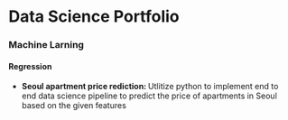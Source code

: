 # Data Science Portfolio
### Machine Larning
#### Regression
<ul>
<li> <b>Seoul apartment price rediction: </b> Utlitize python to implement end to end data science pipeline to predict the price of apartments in Seoul based on the given features
</li>
</ul>

